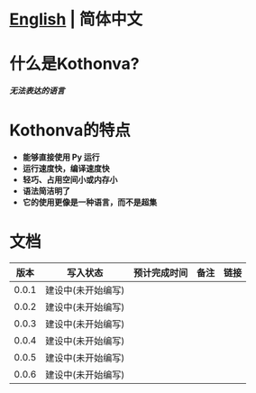 # [English](https://github.com/Buelie/Kothonva) | 简体中文

# 什么是Kothonva?
***无法表达的语言***

# Kothonva的特点

* **能够直接使用 Py 运行**
* **运行速度快，编译速度快**
* **轻巧、占用空间小或内存小**
* **语法简洁明了**
* **它的使用更像是一种语言，而不是超集**

# 文档
| 版本 | 写入状态 | 预计完成时间 | 备注 | 链接 |
| --- | --- | --- | --- | --- |
| 0.0.1 | 建设中(未开始编写) |
| 0.0.2 | 建设中(未开始编写) |
| 0.0.3 | 建设中(未开始编写) |
| 0.0.4 | 建设中(未开始编写) |
| 0.0.5 | 建设中(未开始编写) |
| 0.0.6 | 建设中(未开始编写) |
